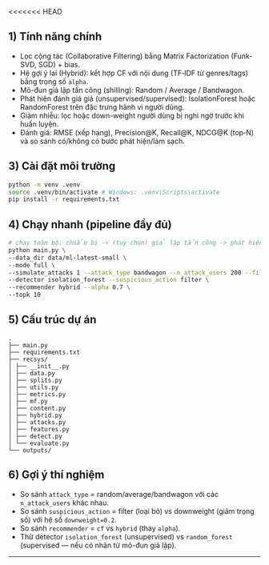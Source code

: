 <<<<<<< HEAD
## 1) Tính năng chính
- Lọc cộng tác (Collaborative Filtering) bằng Matrix Factorization (Funk-SVD, SGD) + bias.
- Hệ gợi ý lai (Hybrid): kết hợp CF với nội dung (TF‑IDF từ genres/tags) bằng trọng số `alpha`.
- Mô-đun giả lập tấn công (shilling): Random / Average / Bandwagon.
- Phát hiện đánh giá giả (unsupervised/supervised): IsolationForest hoặc RandomForest trên đặc trưng hành vi người dùng.
- Giảm nhiễu: lọc hoặc down-weight người dùng bị nghi ngờ trước khi huấn luyện.
- Đánh giá: RMSE (xếp hạng), Precision@K, Recall@K, NDCG@K (top‑N) và so sánh có/không có bước phát hiện/làm sạch.

## 3) Cài đặt môi trường
```bash
python -m venv .venv
source .venv/bin/activate # Windows: .venv\Scripts\activate
pip install -r requirements.txt
```
## 4) Chạy nhanh (pipeline đầy đủ)
```bash
# chạy toàn bộ: chuẩn bị -> (tuỳ chọn) giả lập tấn công -> phát hiện giả -> train CF/Hybrid -> đánh giá & so sánh
python main.py \
--data_dir data/ml-latest-small \
--mode full \
--simulate_attacks 1 --attack_type bandwagon --n_attack_users 200 --filler_ratio 0.05 --target_movie_id 1 \
--detector isolation_forest --suspicious_action filter \
--recommender hybrid --alpha 0.7 \
--topk 10
```
## 5) Cấu trúc dự án
```
.
├── main.py
├── requirements.txt
├── recsys/
│ ├── __init__.py
│ ├── data.py
│ ├── splits.py
│ ├── utils.py
│ ├── metrics.py
│ ├── mf.py
│ ├── content.py
│ ├── hybrid.py
│ ├── attacks.py
│ ├── features.py
│ ├── detect.py
│ └── evaluate.py
└── outputs/
```


## 6) Gợi ý thí nghiệm
- So sánh `attack_type` = random/average/bandwagon với các `n_attack_users` khác nhau.
- So sánh `suspicious_action` = filter (loại bỏ) vs downweight (giảm trọng số) với hệ số `downweight=0.2`.
- So sánh `recommender` = `cf` vs `hybrid` (thay `alpha`).
- Thử detector `isolation_forest` (unsupervised) vs `random_forest` (supervised — nếu có nhãn từ mô-đun giả lập).


---

